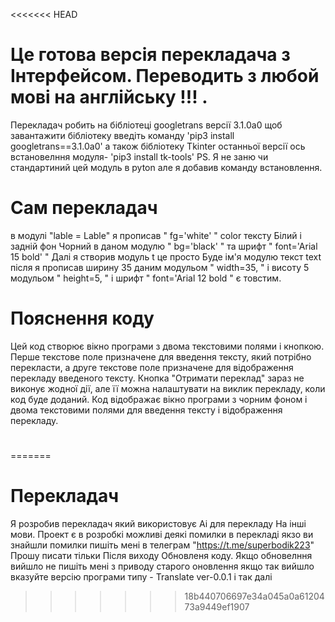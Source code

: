 <<<<<<< HEAD
# Це готова версія перекладача з Інтерфейсом. Переводить з любой мові на англійську  !!! .

Перекладач робить на бібліотеці googletrans версії 3.1.0a0 щоб завантажити бібліотеку введіть команду
'pip3 install googletrans==3.1.0a0'
а також бібліотеку Tkinter останньої версії  ось встановелння модуля-
'pip3 install tk-tools'
 PS. Я не заню чи стандартиний цей модуль в pyton але я добавив команду встановлення.

# Сам перекладач 
в модулі  "lable = Lable" я прописав " fg='white' " соlor тексту  Білий і задній фон Чорний в даном модулю 
 " bg='black' "  та шрифт " font='Arial 15 bold' "
Далі я створив модуль t це просто Буде ім'я модулю текст text після я прописав  ширину 35 даним модульом " width=35, "   і висоту  5 модульом  " height=5, " і шрифт " font='Arial 12 bold " є товстим. 

# Пояснення коду 
Цей код створює вікно програми з двома текстовими полями і кнопкою. Перше текстове поле призначене для введення тексту, який потрібно перекласти, а друге текстове поле призначене для відображення перекладу введеного тексту. Кнопка "Отримати переклад" зараз не виконує жодної дії, але її можна налаштувати на виклик перекладу, коли код буде доданий. Код відображає вікно програми з чорним фоном і двома текстовими полями для введення тексту і відображення перекладу.

#
=======
# Перекладач

  Я розробив перекладач який використовує Аі для перекладу На інші мови.
  Проект є в розробкі можливі деякі помилки в перекладі якзо ви знайшли помилки пишіть мені в телеграм 
  "https://t.me/superbodik223" Прошу писати тільки Після виходу Обновленя коду. 
    Якщо обновелння вийшло не пишіть мені з приводу старого оновлення якщо так вийшло вказуйте версію програми типу - Translate ver-0.0.1 і так далі 
>>>>>>> 18b440706697e34a045a0a6120473a9449ef1907

